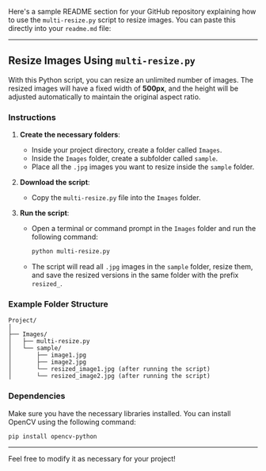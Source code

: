 Here's a sample README section for your GitHub repository explaining how to use the `multi-resize.py` script to resize images. You can paste this directly into your `readme.md` file:

---

## Resize Images Using `multi-resize.py`

With this Python script, you can resize an unlimited number of images. The resized images will have a fixed width of **500px**, and the height will be adjusted automatically to maintain the original aspect ratio.

### Instructions

1. **Create the necessary folders**:
   - Inside your project directory, create a folder called `Images`.
   - Inside the `Images` folder, create a subfolder called `sample`.
   - Place all the `.jpg` images you want to resize inside the `sample` folder.

2. **Download the script**:
   - Copy the `multi-resize.py` file into the `Images` folder.

3. **Run the script**:
   - Open a terminal or command prompt in the `Images` folder and run the following command:
     ```bash
     python multi-resize.py
     ```
   - The script will read all `.jpg` images in the `sample` folder, resize them, and save the resized versions in the same folder with the prefix `resized_`.

### Example Folder Structure

```
Project/
│
├── Images/
│   ├── multi-resize.py
│   └── sample/
│       ├── image1.jpg
│       ├── image2.jpg
│       └── resized_image1.jpg (after running the script)
│       └── resized_image2.jpg (after running the script)
```

### Dependencies

Make sure you have the necessary libraries installed. You can install OpenCV using the following command:

```bash
pip install opencv-python
```

---

Feel free to modify it as necessary for your project!
